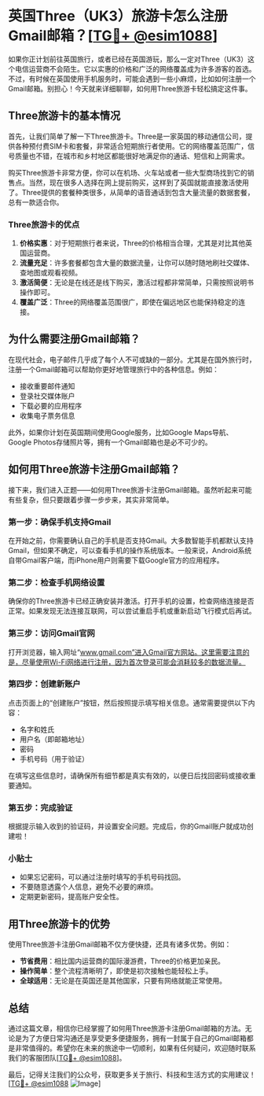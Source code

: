 # 英国Three（UK3）旅游卡怎么注册Gmail邮箱？[[TG💪+ @esim1088](https://t.me/s/esim1088)]

如果你正计划前往英国旅行，或者已经在英国游玩，那么一定对Three（UK3）这个电信运营商不会陌生。它以实惠的价格和广泛的网络覆盖成为许多游客的首选。不过，有时候在英国使用手机服务时，可能会遇到一些小麻烦，比如如何注册一个Gmail邮箱。别担心！今天就来详细聊聊，如何用Three旅游卡轻松搞定这件事。

## Three旅游卡的基本情况

首先，让我们简单了解一下Three旅游卡。Three是一家英国的移动通信公司，提供各种预付费SIM卡和套餐，非常适合短期旅行者使用。它的网络覆盖范围广，信号质量也不错，在城市和乡村地区都能很好地满足你的通话、短信和上网需求。

购买Three旅游卡非常方便，你可以在机场、火车站或者一些大型商场找到它的销售点。当然，现在很多人选择在网上提前购买，这样到了英国就能直接激活使用了。Three提供的套餐种类很多，从简单的语音通话到包含大量流量的数据套餐，总有一款适合你。

### Three旅游卡的优点

1. **价格实惠**：对于短期旅行者来说，Three的价格相当合理，尤其是对比其他英国运营商。
2. **流量充足**：许多套餐都包含大量的数据流量，让你可以随时随地刷社交媒体、查地图或观看视频。
3. **激活简便**：无论是在线还是线下购买，激活过程都非常简单，只需按照说明书操作即可。
4. **覆盖广泛**：Three的网络覆盖范围很广，即使在偏远地区也能保持稳定的连接。

## 为什么需要注册Gmail邮箱？

在现代社会，电子邮件几乎成了每个人不可或缺的一部分。尤其是在国外旅行时，注册一个Gmail邮箱可以帮助你更好地管理旅行中的各种信息。例如：

- 接收重要邮件通知
- 登录社交媒体账户
- 下载必要的应用程序
- 收集电子票务信息

此外，如果你计划在英国期间使用Google服务，比如Google Maps导航、Google Photos存储照片等，拥有一个Gmail邮箱也是必不可少的。

## 如何用Three旅游卡注册Gmail邮箱？

接下来，我们进入正题——如何用Three旅游卡注册Gmail邮箱。虽然听起来可能有些复杂，但只要跟着步骤一步步来，其实非常简单。

### 第一步：确保手机支持Gmail

在开始之前，你需要确认自己的手机是否支持Gmail。大多数智能手机都默认支持Gmail，但如果不确定，可以查看手机的操作系统版本。一般来说，Android系统自带Gmail客户端，而iPhone用户则需要下载Google官方的应用程序。

### 第二步：检查手机网络设置

确保你的Three旅游卡已经正确安装并激活。打开手机的设置，检查网络连接是否正常。如果发现无法连接互联网，可以尝试重启手机或重新启动飞行模式后再试。

### 第三步：访问Gmail官网

打开浏览器，输入网址“www.gmail.com”进入Gmail官方网站。这里需要注意的是，尽量使用Wi-Fi网络进行注册，因为首次登录可能会消耗较多的数据流量。

### 第四步：创建新账户

点击页面上的“创建账户”按钮，然后按照提示填写相关信息。通常需要提供以下内容：

- 名字和姓氏
- 用户名（即邮箱地址）
- 密码
- 手机号码（用于验证）

在填写这些信息时，请确保所有细节都是真实有效的，以便日后找回密码或接收重要通知。

### 第五步：完成验证

根据提示输入收到的验证码，并设置安全问题。完成后，你的Gmail账户就成功创建啦！

### 小贴士

- 如果忘记密码，可以通过注册时填写的手机号码找回。
- 不要随意透露个人信息，避免不必要的麻烦。
- 定期更新密码，提高账户安全性。

## 用Three旅游卡的优势

使用Three旅游卡注册Gmail邮箱不仅方便快捷，还具有诸多优势。例如：

- **节省费用**：相比国内运营商的国际漫游费，Three的价格更加亲民。
- **操作简单**：整个流程清晰明了，即使是初次接触也能轻松上手。
- **全球适用**：无论是在英国还是其他国家，只要有网络就能正常使用。

## 总结

通过这篇文章，相信你已经掌握了如何用Three旅游卡注册Gmail邮箱的方法。无论是为了方便日常沟通还是享受更多便捷服务，拥有一封属于自己的Gmail邮箱都是非常值得的。希望你在未来的旅途中一切顺利，如果有任何疑问，欢迎随时联系我们的客服团队[[TG💪+ @esim1088](https://t.me/s/esim1088)]。

最后，记得关注我们的公众号，获取更多关于旅行、科技和生活方式的实用建议！[[TG💪+ @esim1088](https://t.me/s/esim1088) ![Image](https://i.postimg.cc/4NQfJmqS/Snipaste-2025-05-13-00-14-12.png)]
